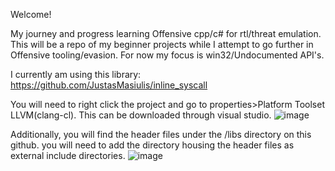Welcome!

My journey and progress learning Offensive cpp/c# for rtl/threat emulation. This will be a repo of my beginner projects while I attempt to go further in Offensive tooling/evasion. For now my focus is win32/Undocumented API's.

I currently am using this library:
https://github.com/JustasMasiulis/inline_syscall

You will need to right click the project and go to properties>Platform Toolset LLVM(clang-cl). This can be downloaded through visual studio.
![image](https://user-images.githubusercontent.com/26053422/210104832-d5f87c98-bf62-4bc8-964f-56808d438f6c.png)

Additionally, you will find the header files under the /libs directory on this github. you will need to add the directory housing the header files as external include directories.
![image](https://user-images.githubusercontent.com/26053422/210105049-eaf26dff-2515-4e87-8e20-0e6630e9680f.png)


